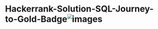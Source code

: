 # Hackerrank-Solution-SQL-Journey-to-Gold-Badge![images](https://github.com/user-attachments/assets/aa9428d7-d020-4f3a-a46c-f2de5f77c621)
